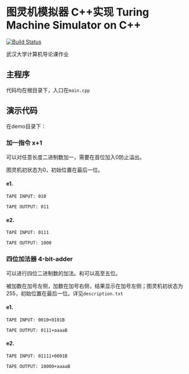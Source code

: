 # 图灵机模拟器 C++实现 Turing Machine Simulator on C++

[![Build Status](http://img.shields.io/travis/seahore/turing-machine-sim/master.svg?style=flat)](https://travis-ci.org/seahore/turing-machine-sim)

武汉大学计算机导论课作业

## 主程序

代码均在根目录下，入口在`main.cpp`

## 演示代码

在demo目录下：

### 加一指令 x+1

可以对任意长度二进制数加一，需要在首位加入0防止溢出。

图灵机初状态为0，初始位置在最后一位。

#### e1.

`TAPE INPUT: 010`

`TAPE OUTPUT: 011`

#### e2.

`TAPE INPUT: 0111`

`TAPE OUTPUT: 1000`

### 四位加法器 4-bit-adder

可以进行四位二进制数的加法。和可以高至五位。

被加数在加号左侧，加数在加号右侧，结果显示在加号左侧；图灵机初状态为255，初始位置在最后一位。详见`description.txt`

#### e1.

`TAPE INPUT: 0010+0101B`

`TAPE OUTPUT: 0111+aaaaB`

#### e2.

`TAPE INPUT: 01111+0001B`

`TAPE OUTPUT: 10000+aaaaB`
